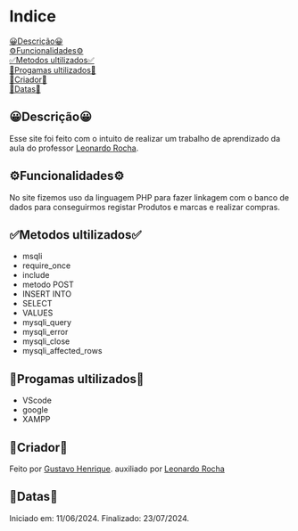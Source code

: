 # Indice 
[😀Descrição😀]()<br>
[⚙️Funcionalidades⚙️](#%EF%B8%8Ffuncionalidades%EF%B8%8F)<br>
[✅Metodos ultilizados✅](#metodos-ultilizados)<br>
[🍏Progamas ultilizados🍏](#progamas-ultilizados)<br>
[👷Criador👷](#criador)<br>
[📅Datas📅](#datas)<br>

## 😀Descrição😀
Esse site foi feito com o intuito de realizar um trabalho de aprendizado da aula do professor [Leonardo Rocha](https://www.linkedin.com/in/leonardossrocha/).

## ⚙️Funcionalidades⚙️
No site fizemos uso da linguagem PHP para fazer linkagem com o banco de dados para conseguirmos registar Produtos e marcas e realizar compras.

## ✅Metodos ultilizados✅
* msqli
* require_once
* include
* metodo POST
* INSERT INTO
* SELECT
* VALUES
* mysqli_query
* mysqli_error
* mysqli_close
* mysqli_affected_rows

## 🍏Progamas ultilizados🍏
* VScode
* google
* XAMPP

## 👷Criador👷
Feito por [Gustavo Henrique](https://github.com/foxymplayer).
auxiliado por [Leonardo Rocha](https://www.linkedin.com/in/leonardossrocha/)


## 📅Datas📅
Iniciado em: 11/06/2024.
Finalizado: 23/07/2024.
